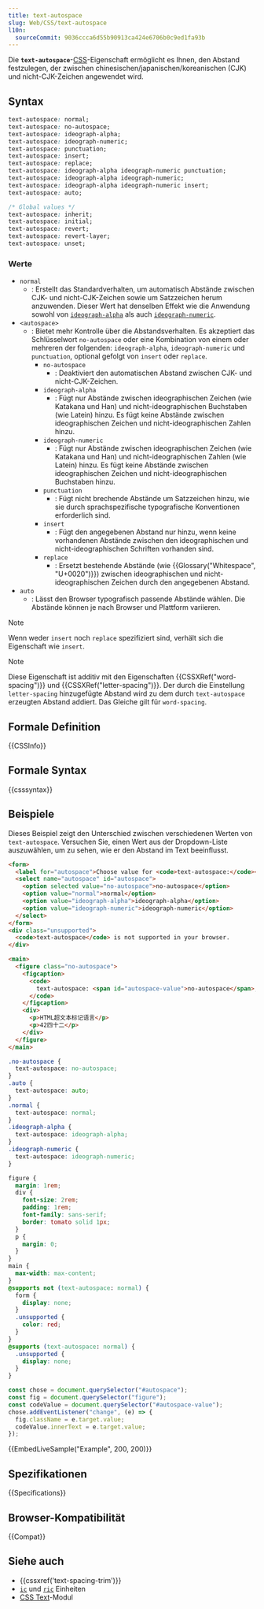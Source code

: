 ```yaml
---
title: text-autospace
slug: Web/CSS/text-autospace
l10n:
  sourceCommit: 9036ccca6d55b90913ca424e6706b0c9ed1fa93b
---
```


Die **`text-autospace`**-[CSS](/de/docs/Web/CSS)-Eigenschaft ermöglicht es Ihnen, den Abstand festzulegen, der zwischen chinesischen/japanischen/koreanischen (CJK) und nicht-CJK-Zeichen angewendet wird.

## Syntax

```css
text-autospace: normal;
text-autospace: no-autospace;
text-autospace: ideograph-alpha;
text-autospace: ideograph-numeric;
text-autospace: punctuation;
text-autospace: insert;
text-autospace: replace;
text-autospace: ideograph-alpha ideograph-numeric punctuation;
text-autospace: ideograph-alpha ideograph-numeric;
text-autospace: ideograph-alpha ideograph-numeric insert;
text-autospace: auto;

/* Global values */
text-autospace: inherit;
text-autospace: initial;
text-autospace: revert;
text-autospace: revert-layer;
text-autospace: unset;
```

### Werte

- `normal`
  - : Erstellt das Standardverhalten, um automatisch Abstände zwischen CJK- und nicht-CJK-Zeichen sowie um Satzzeichen herum anzuwenden. Dieser Wert hat denselben Effekt wie die Anwendung sowohl von [`ideograph-alpha`](#ideograph-alpha) als auch [`ideograph-numeric`](#ideograph-numeric).
- `<autospace>`
  - : Bietet mehr Kontrolle über die Abstandsverhalten. Es akzeptiert das Schlüsselwort `no-autospace` oder eine Kombination von einem oder mehreren der folgenden: `ideograph-alpha`, `ideograph-numeric` und `punctuation`, optional gefolgt von `insert` oder `replace`.
    - `no-autospace`
      - : Deaktiviert den automatischen Abstand zwischen CJK- und nicht-CJK-Zeichen.
    - `ideograph-alpha`
      - : Fügt nur Abstände zwischen ideographischen Zeichen (wie Katakana und Han) und nicht-ideographischen Buchstaben (wie Latein) hinzu. Es fügt keine Abstände zwischen ideographischen Zeichen und nicht-ideographischen Zahlen hinzu.
    - `ideograph-numeric`
      - : Fügt nur Abstände zwischen ideographischen Zeichen (wie Katakana und Han) und nicht-ideographischen Zahlen (wie Latein) hinzu. Es fügt keine Abstände zwischen ideographischen Zeichen und nicht-ideographischen Buchstaben hinzu.
    - `punctuation`
      - : Fügt nicht brechende Abstände um Satzzeichen hinzu, wie sie durch sprachspezifische typografische Konventionen erforderlich sind.
    - `insert`
      - : Fügt den angegebenen Abstand nur hinzu, wenn keine vorhandenen Abstände zwischen den ideographischen und nicht-ideographischen Schriften vorhanden sind.
    - `replace`
      - : Ersetzt bestehende Abstände (wie {{Glossary("Whitespace", "U+0020")}}) zwischen ideographischen und nicht-ideographischen Zeichen durch den angegebenen Abstand.
- `auto`
  - : Lässt den Browser typografisch passende Abstände wählen. Die Abstände können je nach Browser und Plattform variieren.

> [!NOTE]
> Wenn weder `insert` noch `replace` spezifiziert sind, verhält sich die Eigenschaft wie `insert`.

> [!NOTE]
> Diese Eigenschaft ist additiv mit den Eigenschaften {{CSSXRef("word-spacing")}} und {{CSSXRef("letter-spacing")}}. Der durch die Einstellung `letter-spacing` hinzugefügte Abstand wird zu dem durch `text-autospace` erzeugten Abstand addiert. Das Gleiche gilt für `word-spacing`.

## Formale Definition

{{CSSInfo}}

## Formale Syntax

{{csssyntax}}

## Beispiele

Dieses Beispiel zeigt den Unterschied zwischen verschiedenen Werten von `text-autospace`. Versuchen Sie, einen Wert aus der Dropdown-Liste auszuwählen, um zu sehen, wie er den Abstand im Text beeinflusst.

```html hidden
<form>
  <label for="autospace">Choose value for <code>text-autospace:</code></label>
  <select name="autospace" id="autospace">
    <option selected value="no-autospace">no-autospace</option>
    <option value="normal">normal</option>
    <option value="ideograph-alpha">ideograph-alpha</option>
    <option value="ideograph-numeric">ideograph-numeric</option>
  </select>
</form>
<div class="unsupported">
  <code>text-autospace</code> is not supported in your browser.
</div>
```

```html
<main>
  <figure class="no-autospace">
    <figcaption>
      <code>
        text-autospace: <span id="autospace-value">no-autospace</span>;
      </code>
    </figcaption>
    <div>
      <p>HTML超文本标记语言</p>
      <p>42四十二</p>
    </div>
  </figure>
</main>
```

```css
.no-autospace {
  text-autospace: no-autospace;
}
.auto {
  text-autospace: auto;
}
.normal {
  text-autospace: normal;
}
.ideograph-alpha {
  text-autospace: ideograph-alpha;
}
.ideograph-numeric {
  text-autospace: ideograph-numeric;
}
```

```css hidden
figure {
  margin: 1rem;
  div {
    font-size: 2rem;
    padding: 1rem;
    font-family: sans-serif;
    border: tomato solid 1px;
  }
  p {
    margin: 0;
  }
}
main {
  max-width: max-content;
}
@supports not (text-autospace: normal) {
  form {
    display: none;
  }
  .unsupported {
    color: red;
  }
}
@supports (text-autospace: normal) {
  .unsupported {
    display: none;
  }
}
```

```js hidden
const chose = document.querySelector("#autospace");
const fig = document.querySelector("figure");
const codeValue = document.querySelector("#autospace-value");
chose.addEventListener("change", (e) => {
  fig.className = e.target.value;
  codeValue.innerText = e.target.value;
});
```

{{EmbedLiveSample("Example", 200, 200)}}

## Spezifikationen

{{Specifications}}

## Browser-Kompatibilität

{{Compat}}

## Siehe auch

- {{cssxref('text-spacing-trim')}}
- [`ic`](/de/docs/Web/CSS/CSS_Values_and_Units/Numeric_data_types#local_font-relative_lengths) und [`ric`](/de/docs/Web/CSS/CSS_Values_and_Units/Numeric_data_types#root_font-relative_lengths) Einheiten
- [CSS Text](/de/docs/Web/CSS/CSS_text)-Modul
